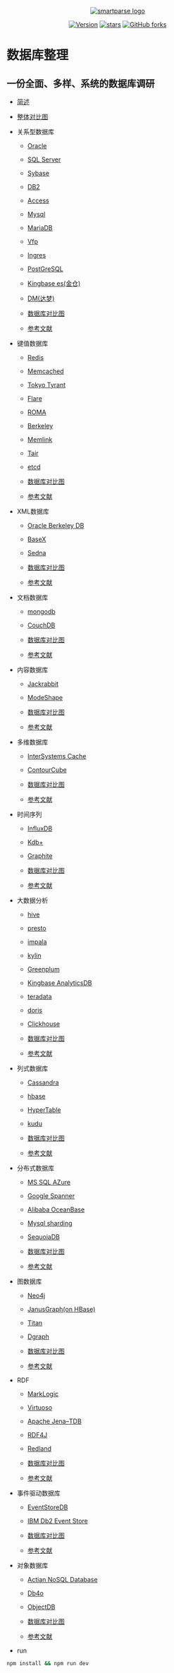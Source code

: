 <p align="center"><a href="https://db.wangzc.wang/logob.png" target="_blank" rel="noopener noreferrer"><img  src="https://db.wangzc.wang/logob.png" alt="smartparse logo"></a></p>


<p align="center">
  <a href="https://www.npmjs.com/package/address-smart-parse"><img src="https://img.shields.io/npm/v/address-smart-parse.svg?sanitize=true" alt="Version"></a>
  <a href="https://github.com/wzc570738205/db"><img src="https://img.shields.io/github/stars/wzc570738205/db?style=social" alt="stars"></a>
  	  <a href="https://github.com/wzc570738205/db"><img alt="GitHub forks" src="https://img.shields.io/github/forks/wzc570738205/db?label=Fork&style=social"></a>
</p>

# 数据库整理
## 一份全面、多样、系统的数据库调研

- [简述](https://db.wangzc.wang/pages/数据库调研/简述.html)

- [整体对比图](https://db.wangzc.wang/pages/数据库调研/整体对比图.html)

- 关系型数据库

  - [Oracle](https://db.wangzc.wang/pages/数据库调研/关系型数据库/Oracle.html)

  - [SQL Server](https://db.wangzc.wang/pages/数据库调研/关系型数据库/SQL%20Server.html)

  - [Sybase](https://db.wangzc.wang/pages/数据库调研/关系型数据库/Sybase.html)

  - [DB2](https://db.wangzc.wang/pages/数据库调研/关系型数据库/DB2.html)

  - [Access](https://db.wangzc.wang/pages/数据库调研/关系型数据库/Access.html)

  - [Mysql](https://db.wangzc.wang/pages/数据库调研/关系型数据库/Mysql.html)

  - [MariaDB](https://db.wangzc.wang/pages/数据库调研/关系型数据库/MariaDB.html)

  - [Vfp](https://db.wangzc.wang/pages/数据库调研/关系型数据库/Vfp.html)

  - [Ingres](https://db.wangzc.wang/pages/数据库调研/关系型数据库/Ingres.html)

  - [PostGreSQL](https://db.wangzc.wang/pages/数据库调研/关系型数据库/PostGreSQL.html)

  - [Kingbase es(金仓)](https://db.wangzc.wang/pages/数据库调研/关系型数据库/Kingbase%20es.html)

  - [DM(达梦)](https://db.wangzc.wang/pages/数据库调研/关系型数据库/DM.html)

  - [数据库对比图](https://db.wangzc.wang/pages/数据库调研/关系型数据库/数据库对比图.html)

  - [参考文献](https://db.wangzc.wang/pages/数据库调研/关系型数据库/参考文献.html)

- 键值数据库

  - [Redis](https://db.wangzc.wang/pages/数据库调研/键值数据库/Redis.html)

  - [Memcached](https://db.wangzc.wang/pages/数据库调研/键值数据库/Memcached.html)

  - [Tokyo Tyrant](https://db.wangzc.wang/pages/数据库调研/键值数据库/TokyoTyrant.html)

  - [Flare](https://db.wangzc.wang/pages/数据库调研/键值数据库/Flare.html)

  - [ROMA](https://db.wangzc.wang/pages/数据库调研/键值数据库/ROMA.html)

  - [Berkeley ](https://db.wangzc.wang/pages/数据库调研/键值数据库/Berkeley.html)

  - [Memlink](https://db.wangzc.wang/pages/数据库调研/键值数据库/Memlink.html)

  - [Tair](https://db.wangzc.wang/pages/数据库调研/键值数据库/Tair.html)

  - [etcd](https://db.wangzc.wang/pages/数据库调研/键值数据库/etcd.html)

  - [数据库对比图](https://db.wangzc.wang/pages/数据库调研/键值数据库/数据库对比图.html)

  - [参考文献](https://db.wangzc.wang/pages/数据库调研/键值数据库/参考文献.html)

- XML数据库

  - [Oracle Berkeley DB](https://db.wangzc.wang/pages/数据库调研/XML数据库/Berkeley.html)

  - [BaseX](https://db.wangzc.wang/pages/数据库调研/XML数据库/BaseX.html)

  - [Sedna](https://db.wangzc.wang/pages/数据库调研/XML数据库/Sedna.html)

  - [数据库对比图](https://db.wangzc.wang/pages/数据库调研/XML数据库/数据库对比图.html)

  - [参考文献](https://db.wangzc.wang/pages/数据库调研/XML数据库/参考文献.html)

- 文档数据库

  - [mongodb](https://db.wangzc.wang/pages/数据库调研/文档数据库/mongodb.html)

  - [CouchDB](https://db.wangzc.wang/pages/数据库调研/文档数据库/CouchDB.html)

  - [数据库对比图](https://db.wangzc.wang/pages/数据库调研/文档数据库/数据库对比图.html)

  - [参考文献](https://db.wangzc.wang/pages/数据库调研/文档数据库/参考文献.html)

- 内容数据库

  - [Jackrabbit](https://db.wangzc.wang/pages/数据库调研/内容数据库/Jackrabbit.html)

  - [ModeShape](https://db.wangzc.wang/pages/数据库调研/内容数据库/ModeShape.html)

  - [数据库对比图](https://db.wangzc.wang/pages/数据库调研/内容数据库/数据库对比图.html)

  - [参考文献](https://db.wangzc.wang/pages/数据库调研/内容数据库/参考文献.html)

- 多维数据库

  - [InterSystems Cache](https://db.wangzc.wang/pages/数据库调研/多维数据库/InterSystems.html)

  - [ContourCube](https://db.wangzc.wang/pages/数据库调研/多维数据库/ContourCube.html)

  - [数据库对比图](https://db.wangzc.wang/pages/数据库调研/多维数据库/数据库对比图.html)

  - [参考文献](https://db.wangzc.wang/pages/数据库调研/多维数据库/参考文献.html)

- 时间序列

  - [InfluxDB](https://db.wangzc.wang/pages/数据库调研/时间序列/InfluxDB.html)

  - [Kdb+](https://db.wangzc.wang/pages/数据库调研/时间序列/Kdb.html)

  - [Graphite](https://db.wangzc.wang/pages/数据库调研/时间序列/Graphite.html)

  - [数据库对比图](https://db.wangzc.wang/pages/数据库调研/时间序列/数据库对比图.html)

  - [参考文献](https://db.wangzc.wang/pages/数据库调研/时间序列/参考文献.html)

- 大数据分析

  - [hive](https://db.wangzc.wang/pages/数据库调研/大数据分析/hive.html)

  - [presto](https://db.wangzc.wang/pages/数据库调研/大数据分析/presto.html)

  - [impala](https://db.wangzc.wang/pages/数据库调研/大数据分析/impala.html)

  - [kylin](https://db.wangzc.wang/pages/数据库调研/大数据分析/kylin.html)

  - [Greenplum](https://db.wangzc.wang/pages/数据库调研/大数据分析/Greenplum.html)

  - [Kingbase AnalyticsDB](https://db.wangzc.wang/pages/数据库调研/大数据分析/KingbaseAnalyticsDB.html)

  - [teradata](https://db.wangzc.wang/pages/数据库调研/大数据分析/teradata.html)

  - [doris](https://db.wangzc.wang/pages/数据库调研/大数据分析/doris.html)

  - [Clickhouse](https://db.wangzc.wang/pages/数据库调研/大数据分析/Clickhouse.html)

  - [数据库对比图](https://db.wangzc.wang/pages/数据库调研/大数据分析/数据库对比图.html)

  - [参考文献](https://db.wangzc.wang/pages/数据库调研/大数据分析/参考文献.html)

- 列式数据库

  - [Cassandra](https://db.wangzc.wang/pages/数据库调研/列式数据库/Cassandra.html)

  - [hbase](https://db.wangzc.wang/pages/数据库调研/列式数据库/hbase.html)

  - [HyperTable](https://db.wangzc.wang/pages/数据库调研/列式数据库/HyperTable.html)

  - [kudu](https://db.wangzc.wang/pages/数据库调研/列式数据库/kudu.html)

  - [数据库对比图](https://db.wangzc.wang/pages/数据库调研/列式数据库/数据库对比图.html)

  - [参考文献](https://db.wangzc.wang/pages/数据库调研/列式数据库/参考文献.html)

- 分布式数据库

  - [MS SQL AZure](https://db.wangzc.wang/pages/数据库调研/分布式数据库/MSSQLAZure.html)

  - [Google Spanner](https://db.wangzc.wang/pages/数据库调研/分布式数据库/GoogleSpanner.html)

  - [Alibaba OceanBase](https://db.wangzc.wang/pages/数据库调研/分布式数据库/AlibabaOceanBase.html)

  - [Mysql sharding](https://db.wangzc.wang/pages/数据库调研/分布式数据库/MysqlSharding.html)

  - [SequoiaDB](https://db.wangzc.wang/pages/数据库调研/分布式数据库/SequoiaDB.html)

  - [数据库对比图](https://db.wangzc.wang/pages/数据库调研/分布式数据库/数据库对比图.html)

  - [参考文献](https://db.wangzc.wang/pages/数据库调研/分布式数据库/参考文献.html)

- 图数据库

  - [Neo4j](https://db.wangzc.wang/pages/数据库调研/图数据库/Neo4j.html)

  - [JanusGraph(on HBase)](https://db.wangzc.wang/pages/数据库调研/图数据库/JanusGraph.html)

  - [Titan](https://db.wangzc.wang/pages/数据库调研/图数据库/Titan.html)

  - [Dgraph](https://db.wangzc.wang/pages/数据库调研/图数据库/Dgraph.html)

  - [数据库对比图](https://db.wangzc.wang/pages/数据库调研/图数据库/数据库对比图.html)

  - [参考文献](https://db.wangzc.wang/pages/数据库调研/图数据库/参考文献.html)

- RDF

  - [MarkLogic](https://db.wangzc.wang/pages/数据库调研/RDF/MarkLogic.html)

  - [Virtuoso](https://db.wangzc.wang/pages/数据库调研/RDF/Virtuoso.html)

  - [Apache Jena–TDB](https://db.wangzc.wang/pages/数据库调研/RDF/JenaTDB.html)

  - [RDF4J](https://db.wangzc.wang/pages/数据库调研/RDF/RDF4J.html)

  - [Redland](https://db.wangzc.wang/pages/数据库调研/RDF/Redland.html)

  - [数据库对比图](https://db.wangzc.wang/pages/数据库调研/RDF/数据库对比图.html)

  - [参考文献](https://db.wangzc.wang/pages/数据库调研/RDF/参考文献.html)

- 事件驱动数据库

  - [EventStoreDB](https://db.wangzc.wang/pages/数据库调研/事件驱动数据库/EventStoreDB.html)

  - [IBM Db2 Event Store](https://db.wangzc.wang/pages/数据库调研/事件驱动数据库/IBMDb2EventStore.html)

  - [数据库对比图](https://db.wangzc.wang/pages/数据库调研/事件驱动数据库/数据库对比图.html)

  - [参考文献](https://db.wangzc.wang/pages/数据库调研/事件驱动数据库/参考文献.html)

- 对象数据库

  - [Actian NoSQL Database](https://db.wangzc.wang/pages/数据库调研/对象数据库/ActianNoSQLDatabase.html)

  - [Db4o](https://db.wangzc.wang/pages/数据库调研/对象数据库/Db4o.html)

  - [ObjectDB](https://db.wangzc.wang/pages/数据库调研/对象数据库/ObjectDB.html)

  - [数据库对比图](https://db.wangzc.wang/pages/数据库调研/对象数据库/数据库对比图.html)

  - [参考文献](https://db.wangzc.wang/pages/数据库调研/对象数据库/参考文献.html)
- run
```bash
npm install && npm run dev
```

